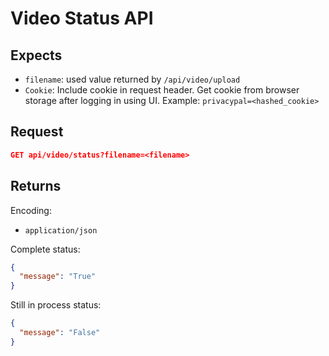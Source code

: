 # Video Status API

## Expects

- `filename`: used value returned by `/api/video/upload`
- `Cookie`: Include cookie in request header. Get cookie from browser storage after logging in using UI. Example: `privacypal=<hashed_cookie>`

## Request

```json
GET api/video/status?filename=<filename>
```

## Returns

Encoding:

- `application/json`

Complete status:

```json
{
  "message": "True"
}
```

Still in process status:

```json
{
  "message": "False"
}
```
